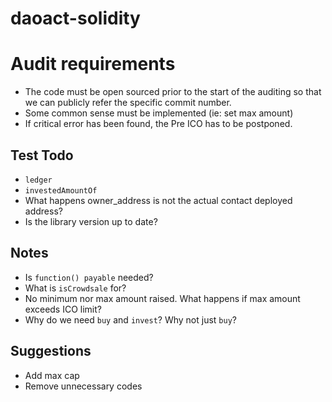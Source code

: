 # daoact-solidity

# Audit requirements

- The code must be open sourced prior to the start of the auditing so that we can publicly refer the specific commit number.
- Some common sense must be implemented (ie: set max amount)
- If critical error has been found, the Pre ICO has to be postponed.


## Test Todo

- `ledger`
- `investedAmountOf`
- What happens owner_address is not the actual contact deployed address?
- Is the library version up to date?

## Notes

- Is `function() payable` needed?
- What is `isCrowdsale` for?
- No minimum nor max amount raised. What happens if max amount exceeds ICO limit?
- Why do we need `buy` and `invest`? Why not just `buy`?

## Suggestions

- Add max cap
- Remove unnecessary codes
